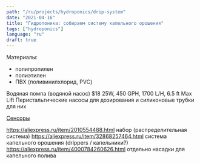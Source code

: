 ```yaml
---
path: "/ru/projects/hydroponics/drip-system"
date: "2021-04-16"
title: "Гидропоника: собираем систему капельного орошения"
tags: ["hydroponics"]
language: "ru"
draft: true
---
```


Материалы:

- полипропилен
- полиэтилен
- ПВХ (поливинилхлорид, PVC)

Водяная помпа (водяной насос) $18 25W, 450 GPH, 1700 L/H, 6.5 ft Max Lift
Перистальтические насосы для дозирования и силиконовые трубки для них

[Сенсоры](/ru/projects/hydroponics-sensors)


https://aliexpress.ru/item/2010554488.html набор (распределительная система)
https://aliexpress.ru/item/32868257464.html система капельного орошения (drippers / капельники?)
https://aliexpress.ru/item/4000784260626.html отдельно насадки для капельного полива